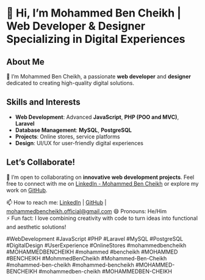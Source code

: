 # 👋 Hi, I’m Mohammed Ben Cheikh | Web Developer & Designer Specializing in Digital Experiences

## About Me
👋 I’m Mohammed Ben Cheikh, a passionate **web developer** and **designer** dedicated to creating high-quality digital solutions. 

## Skills and Interests
- **Web Development**: Advanced **JavaScript**, **PHP (POO and MVC)**, **Laravel**
- **Database Management**: **MySQL**, **PostgreSQL**
- **Projects**: Online stores, service platforms
- **Design**: UI/UX for user-friendly digital experiences

## Let’s Collaborate!
💞️ I’m open to collaborating on **innovative web development projects**. Feel free to connect with me on [LinkedIn - Mohammed Ben Cheikh](https://linkedin.com/in/mohammed-ben-cheikh) or explore my work on [GitHub](https://github.com/Mohammed-Ben-Cheikh).

📫 How to reach me: [LinkedIn](https://linkedin.com/in/mohammed-ben-cheikh) | [GitHub](https://github.com/Mohammed-Ben-Cheikh) | [mohammedbencheikh.official@gmail.com](mailto:mohammedbencheikh.official@gmail.com)
😄 Pronouns: He/Him  
⚡ Fun fact: I love combining creativity with code to turn ideas into functional and aesthetic solutions!

#WebDevelopment #JavaScript #PHP #Laravel #MySQL #PostgreSQL #DigitalDesign #UserExperience #OnlineStores #mohammedbencheikh #MOHAMMEDBENCHEIKH #mohammed #bencheikh #MOHAMMED #BENCHEIKH  #MohmmedBenCheikh #Mohammed-Ben-Cheikh #mohammed-ben-cheikh #mohammed-bencheikh #MOHAMMED-BENCHEIKH #mohammedben-cheikh #MOHAMMEDBEN-CHEIKH 
